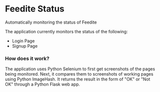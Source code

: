 # Feedite Status
Automatically monitoring the status of Feedite

The application currently monitors the status of the following:
- Login Page
- Signup Page

### How does it work?
The application uses Python Selenium to first get screenshots of the pages being monitored. Next, it compares them to screenshots of working pages using Python ImageHash. It returns the result in the form of "OK" or "Not OK" through a Python Flask web app.
